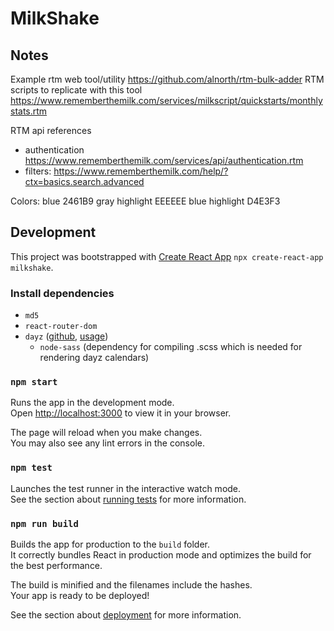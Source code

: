 # MilkShake

## Notes

Example rtm web tool/utility https://github.com/alnorth/rtm-bulk-adder
RTM scripts to replicate with this tool https://www.rememberthemilk.com/services/milkscript/quickstarts/monthlystats.rtm

RTM api references
- authentication https://www.rememberthemilk.com/services/api/authentication.rtm
- filters: https://www.rememberthemilk.com/help/?ctx=basics.search.advanced

Colors:
blue 2461B9
gray highlight EEEEEE
blue highlight D4E3F3

## Development

This project was bootstrapped with [Create React App](https://github.com/facebook/create-react-app) `npx create-react-app milkshake`.

### Install dependencies
- `md5`
- `react-router-dom`
- `dayz` ([github](https://github.com/nathanstitt/dayz), [usage](https://github.com/nathanstitt/dayz/blob/master/demo.jsx))
  - `node-sass` (dependency for compiling .scss which is needed for rendering dayz calendars)

### `npm start`

Runs the app in the development mode.\
Open [http://localhost:3000](http://localhost:3000) to view it in your browser.

The page will reload when you make changes.\
You may also see any lint errors in the console.

### `npm test`

Launches the test runner in the interactive watch mode.\
See the section about [running tests](https://facebook.github.io/create-react-app/docs/running-tests) for more information.

### `npm run build`

Builds the app for production to the `build` folder.\
It correctly bundles React in production mode and optimizes the build for the best performance.

The build is minified and the filenames include the hashes.\
Your app is ready to be deployed!

See the section about [deployment](https://facebook.github.io/create-react-app/docs/deployment) for more information.
